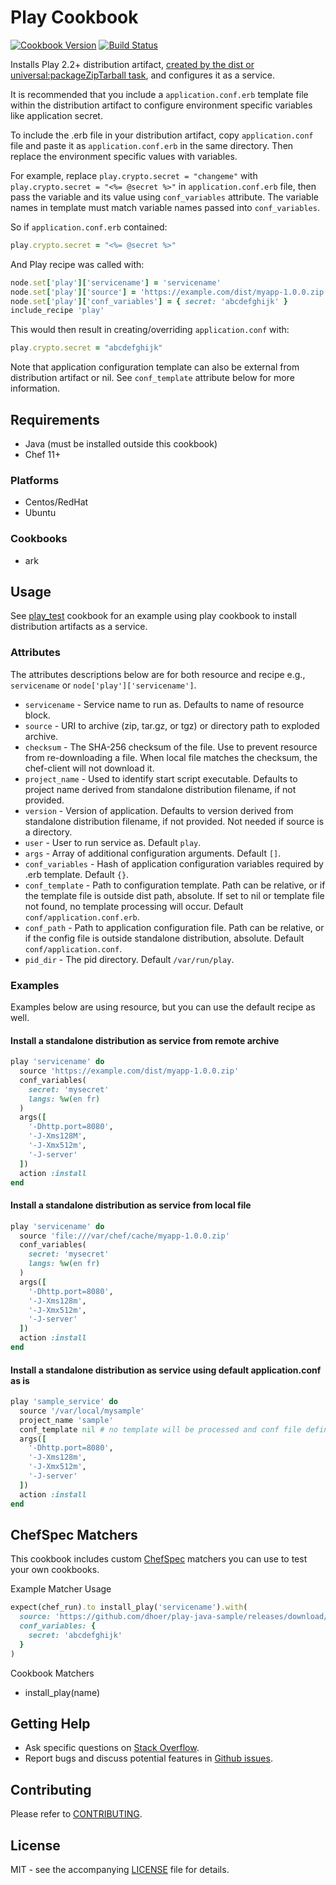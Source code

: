 # Play Cookbook

[![Cookbook Version](http://img.shields.io/cookbook/v/play.svg?style=flat-square)][cookbook]
[![Build Status](http://img.shields.io/travis/dhoer/chef-play.svg?style=flat-square)][travis]

[cookbook]: https://supermarket.chef.io/cookbooks/play
[travis]: https://travis-ci.org/dhoer/chef-play

Installs Play 2.2+ distribution artifact,
[created by the dist or universal:packageZipTarball task](https://www.playframework.com/documentation/2.5.x/Production#Using-the-dist-task), 
and configures it as a service.

It is recommended that you include a `application.conf.erb` template file within the distribution artifact to configure 
environment specific variables like application secret.  
 
To include the .erb file in your distribution artifact, copy `application.conf` file and paste it as 
`application.conf.erb` in the same directory. Then replace the environment specific values with variables. 

For example, replace `play.crypto.secret = "changeme"` with `play.crypto.secret = "<%= @secret %>"` in 
`application.conf.erb` file, then pass the variable and its value using `conf_variables` 
attribute. The variable names in template must match variable names passed into `conf_variables`.
  
So if `application.conf.erb` contained:

```ruby
play.crypto.secret = "<%= @secret %>"
```

And Play recipe was called with:

```ruby
node.set['play']['servicename'] = 'servicename'
node.set['play']['source'] = 'https://example.com/dist/myapp-1.0.0.zip'
node.set['play']['conf_variables'] = { secret: 'abcdefghijk' }
include_recipe 'play'
```

This would then result in creating/overriding `application.conf` with:

```ruby
play.crypto.secret = "abcdefghijk"
```

Note that application configuration template can also be external from distribution artifact or nil. See
`conf_template` attribute below for more information.

## Requirements

- Java (must be installed outside this cookbook)
- Chef 11+

### Platforms

- Centos/RedHat
- Ubuntu 

### Cookbooks

- ark

## Usage

See [play_test](https://github.com/dhoer/chef-play/tree/master/test/fixtures/cookbooks/play_test) cookbook
for an example using play cookbook to install distribution artifacts as a service.

### Attributes

The attributes descriptions below are for both resource and recipe 
e.g., `servicename` or `node['play']['servicename']`.

* `servicename` - Service name to run as.  Defaults to name of resource block.
* `source` - URI to archive (zip, tar.gz, or tgz) or directory path to exploded archive. 
* `checksum` - The SHA-256 checksum of the file. Use to prevent resource from re-downloading a file. 
When  local file matches the checksum, the chef-client will not download it.
* `project_name` - Used to identify start script executable.  Defaults to project name derived from standalone 
distribution filename, if not provided.
* `version` - Version of application.  Defaults to version derived from standalone distribution filename, if 
not provided. Not needed if source is a directory.
* `user` - User to run service as.  Default `play`.
* `args` - Array of additional configuration arguments.  Default `[]`. 
* `conf_variables` - Hash of application configuration variables required by .erb template. Default `{}`.
* `conf_template` - Path to configuration template.  Path can be relative, or if the template file is outside dist 
path, absolute.  If set to nil or template file not found, no template processing will occur. 
Default `conf/application.conf.erb`.
* `conf_path` - Path to application configuration file. Path can be relative, or if the config file is outside 
standalone distribution, absolute. Default `conf/application.conf`.
* `pid_dir` - The pid directory. Default `/var/run/play`.

### Examples

Examples below are using resource, but you can use the default recipe as well.

#### Install a standalone distribution as service from remote archive

```ruby
play 'servicename' do
  source 'https://example.com/dist/myapp-1.0.0.zip'
  conf_variables(
    secret: 'mysecret'
    langs: %w(en fr)
  )
  args([
    '-Dhttp.port=8080',
    '-J-Xms128M',
    '-J-Xmx512m',
    '-J-server'
  ])
  action :install
end
```

#### Install a standalone distribution as service from local file

```ruby
play 'servicename' do
  source 'file:///var/chef/cache/myapp-1.0.0.zip'
  conf_variables(
    secret: 'mysecret'
    langs: %w(en fr)
  )
  args([
    '-Dhttp.port=8080',
    '-J-Xms128m',
    '-J-Xmx512m',
    '-J-server'
  ])
  action :install
end
```

#### Install a standalone distribution as service using default application.conf as is

```ruby
play 'sample_service' do
  source '/var/local/mysample'
  project_name 'sample'
  conf_template nil # no template will be processed and conf file defined in conf_path will be used
  args([
    '-Dhttp.port=8080',
    '-J-Xms128m',
    '-J-Xmx512m',
    '-J-server'
  ])
  action :install
end
```

## ChefSpec Matchers

This cookbook includes custom [ChefSpec](https://github.com/sethvargo/chefspec) matchers you can use to test your 
own cookbooks.

Example Matcher Usage

```ruby
expect(chef_run).to install_play('servicename').with(
  source: 'https://github.com/dhoer/play-java-sample/releases/download/1.0/play-java-sample-1.0.zip',
  conf_variables: {
    secret: 'abcdefghijk'
  }
)
```
      
Cookbook Matchers

- install_play(name)

## Getting Help

- Ask specific questions on [Stack Overflow](http://stackoverflow.com/questions/tagged/chef-play).
- Report bugs and discuss potential features in [Github issues](https://github.com/dhoer/chef-play/issues).

## Contributing

Please refer to [CONTRIBUTING](https://github.com/dhoer/chef-play/blob/master/CONTRIBUTING.md).

## License

MIT - see the accompanying [LICENSE](https://github.com/dhoer/chef-play/blob/master/LICENSE.md) file for 
details.
